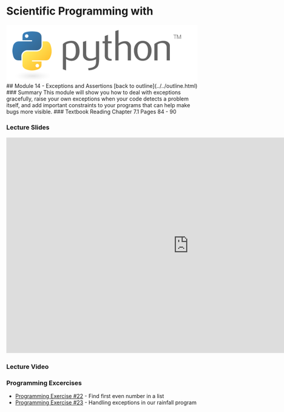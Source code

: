 # Scientific Programming with 
<img src="../../imgs/python.png"/>
## Module 14 - Exceptions and Assertions
[back to outline](../../outline.html)
### Summary
This module will show you how to deal with exceptions gracefully, raise your own exceptions when your code detects a problem itself, and add important constraints to your programs that can help make bugs more visible.
### Textbook Reading
Chapter 7.1
Pages 84 - 90

### Lecture Slides
<iframe src="https://docs.google.com/presentation/d/1kgDOUk0HT3NW_sDjq-RAd3anTAFxh9YFdE9vZXuYbEY/embed?start=false&loop=false&delayms=3000" frameborder="0" width="960" height="569" allowfullscreen="true" mozallowfullscreen="true" webkitallowfullscreen="true"></iframe>

### Lecture Video

### Programming Excercises
- [Programming Exercise #22](../../exercises/pe22) - Find first even number in a list
- [Programming Exercise #23](../../exercises/pe23) - Handling exceptions in our rainfall program

